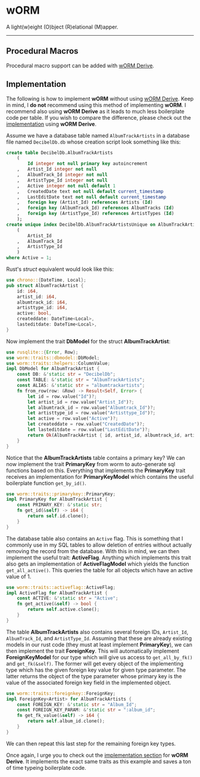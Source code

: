 # wORM

A light(w)eight (O)bject (R)elational (M)apper.

_ _ _

## Procedural Macros

Procedural macro support can be added with [wORM Derive](https://github.com/frankiebaffa/worm_derive).

## Implementation

The following is how to implement **wORM** without using [wORM Derive](https://github.com/frankiebaffa/worm_derive). Keep in mind, I **do not** recommend using this method of implementing **wORM**. I recommend also using **wORM Derive** as it leads to much less boilerplate code per table. If you wish to compare the difference, please check out the [implementation](https://github.com/frankiebaffa/worm_derive#user-content-implementation) using **wORM Derive**.

Assume we have a database table named `AlbumTrackArtists` in a database file named `DecibelDb.db` whose creation script look something like this:

```sql
create table DecibelDb.AlbumTrackArtists
	(
		Id integer not null primary key autoincrement
	,	Artist_Id integer not null
	,	AlbumTrack_Id integer not null
	,	ArtistType_Id integer not null
	,	Active integer not null default 1
	,	CreatedDate text not null default current_timestamp
	,	LastEditDate text not null default current_timestamp
	,	foreign key (Artist_Id) references Artists (Id)
	,	foreign key (AlbumTrack_Id) references AlbumTracks (Id)
	,	foreign key (ArtistType_Id) references ArtistTypes (Id)
	);
create unique index DecibelDb.AlbumTrackArtistsUnique on AlbumTrackArtists
	(
		Artist_Id
	,	AlbumTrack_Id
	,	ArtistType_Id
	)
where Active = 1;
```

Rust's *struct* equivalent would look like this:

```rust
use chrono::{DateTime, Local};
pub struct AlbumTrackArtist {
    id: i64,
    artist_id: i64,
    albumtrack_id: i64,
    artisttype_id: i64,
    active: bool,
    createddate: DateTime<Local>,
    lasteditdate: DateTime<Local>,
}
```

Now implement the trait **DbModel** for the struct **AlbumTrackArtist**:

```rust
use rusqlite::{Error, Row};
use worm::traits::dbmodel::DbModel;
use worm::traits::helpers::ColumnValue;
impl DbModel for AlbumTrackArtist {
    const DB: &'static str = "DecibelDb";
    const TABLE: &'static str = "AlbumTrackArtists";
    const ALIAS: &'static str = "albumtrackartists";
    fn from_row(row: &Row) -> Result<Self, Error> {
		let id = row.value("Id")?;
		let artist_id = row.value("Artist_Id")?;
		let albumtrack_id = row.value("Albumtrack_Id")?;
		let artisttype_id = row.value("Artisttype_Id")?;
		let active = row.value("Active")?;
		let createddate = row.value("CreatedDate")?;
		let lasteditdate = row.value("LastEditDate")?;
		return Ok(AlbumTrackArtist { id, artist_id, albumtrack_id, artisttype_id, active, createddate, lasteditdate, });
	}
}
```

Notice that the **AlbumTrackArtists** table contains a primary key? We can now implement the trait **PrimaryKey** from worm to auto-generate sql functions based on this. Everything that implements the **PrimaryKey** trait receives an implementation for **PrimaryKeyModel** which contains the useful boilerplate function `get_by_id()`.

```rust
use worm::traits::primarykey::PrimaryKey;
impl PrimaryKey for AlbumTrackArtist {
	const PRIMARY_KEY: &'static str;
	fn get_id(&self) -> i64 {
		return self.id.clone();
	}
}
```

The database table also contains an `Active` flag. This is something that I commonly use in my SQL tables to allow deletion of entries without actually removing the record from the database. With this in mind, we can then implement the useful trait: **ActiveFlag**. Anything which implements this trait also gets an implementation of **ActiveFlagModel** which yields the function `get_all_active()`. This queries the table for all objects which have an active value of 1.

```rust
use worm::traits::activeflag::ActiveFlag;
impl ActiveFlag for AlbumTrackArtist {
	const ACTIVE: &'static str = "Active";
	fn get_active(&self) -> bool {
		return self.active.clone();
	}
}
```

The table **AlbumTrackArtists** also contains several foreign IDs, `Artist_Id`, `AlbumTrack_Id`, and `ArtistType_Id`. Assuming that these are already existing models in our rust code (they must at least implement **PrimaryKey**), we can then implement the trait **ForeignKey**. This will automatically implement **ForeignKeyModel** for our type which will give us access to `get_all_by_fk()` and `get_fk(&self)`. The former will get every object of the implementing type which has the given foreign key value for given type parameter. The latter returns the object of the type parameter whose primary key is the value of the associated foreign key field in the implemented object.

```rust
use worm::traits::foreignkey::ForeignKey;
impl ForeignKey<Artist> for AlbumTrackArtists {
	const FOREIGN_KEY: &'static str = "Album_Id";
	const FOREIGN_KEY_PARAM: &'static str = ":album_id";
	fn get_fk_value(&self) -> i64 {
		return self.album_id.clone();
	}
}
```

We can then repeat this last step for the remaining foreign key types.

Once again, I urge you to check out the [implementation section](https://github.com/frankiebaffa/worm_derive#user-content-implementation) for **wORM Derive**. It implements the exact same traits as this example and saves a ton of time typeing boilerplate code.
